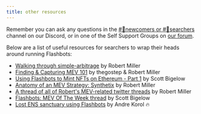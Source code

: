 ```yaml
---
title: other resources
---
```


Remember you can ask any questions in the [#🐣newcomers or #🤖searchers](https://discord.com/invite/7hvTycdNcK) channel on our Discord, or in one of the Self Support Groups on [our forum](https://collective.flashbots.net/).

Below are a list of useful resources for searchers to wrap their heads around running Flashbots:

* [Walking through simple-arbitrage](https://discord.com/channels/755466764501909692/855195699019644958/895642636206084116) by Robert Miller
* [Finding & Capturing MEV 101](https://www.youtube.com/watch?v=70WtsHtFd8Y) by thegostep & Robert Miller
* [Using Flashbots to Mint NFTs on Ethereum - Part 1](https://youtu.be/1ve1YIpDs_I) by Scott Bigelow
* [Anatomy of an MEV Strategy: Synthetix](https://www.bertcmiller.com/2021/09/05/mev-synthetix.html) by Robert Miller
* [A thread of all of Robert's MEV-related twitter threads](https://twitter.com/bertcmiller/status/1402665992422047747?s=20) by Robert Miller
* [Flashbots: MEV Of The Week thread](https://twitter.com/epheph/status/1357089176898969600?s=20) by Scott Bigelow
* [Lost ENS sanctuary using Flashbots](https://twitter.com/andrekorol1/status/1358252320207876104?s=19) by Andre Korol 🔥
